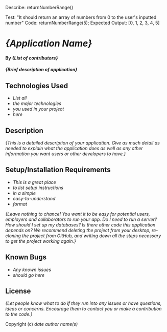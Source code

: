 Describe: returnNumberRange()

Test: "It should return an array of numbers from 0 to the user's inputted number"
Code: returnNumberRange(5);
Expected Output: [0, 1, 2, 3, 4, 5]

<!-- Describe: returnNumberRange()

Test: "It should return "Beep!" when 1 is the user's input"
Code: returnNumberRange(1);
Expected Output: ["Beep!"]

Describe: returnNumberRange()

Test: "It should return "Beep!" when 1 is a part the user's input"
Code: returnNumberRange(41);
Expected Output: ["Beep!"]

Describe: returnNumberRange()

Test: "It should return "Boop!" when 2 is the user's input"
Code: returnNumberRange(2);
Expected Output: ["Boop!"]

Describe: returnNumberRange()

Test: "It should return "Boop!" when 2 is a part of the user's input"
Code: returnNumberRange(42);
Expected Output: ["Boop!"]

Describe: returnNumberRange()

Test: "It should return "Won't you be my neighbor?" when 3 is the user's input"
Code: returnNumberRange(3);
Expected Output: ["Won't you be my neighbor?"]

Describe: returnNumberRange()

Test: "It should return "Won't you be my neighbor?" when 3 is a part of the user's input"
Code: returnNumberRange(43);
Expected Output: ["Won't you be my neighbor?"]

Describe: returnNumberRange()

Test: "It should return "Beep!" instead of 1 in the array"
Code: returnNumberRange(3);
Expected Output: [0,"Beep!", 2, 3]

Describe: returnNumberRange()

Test: "It should return "Boop!" instead of 2 in the return array"
Code: returnNumberRange(3);
Expected Output: [1, "Boop!", 3]

Describe: returnNumberRange()

Test: "It should return "Won't you be my neighbor?" instead of 3 in the return array"
Code: returnNumberRange(3);
Expected Output: [1, 2,"Won't you be my neighbor?"] -->












# _{Application Name}_

#### By _**{List of contributors}**_

#### _{Brief description of application}_

## Technologies Used

* _List all_
* _the major technologies_
* _you used in your project_
* _here_

## Description

_{This is a detailed description of your application. Give as much detail as needed to explain what the application does as well as any other information you want users or other developers to have.}_

## Setup/Installation Requirements

* _This is a great place_
* _to list setup instructions_
* _in a simple_
* _easy-to-understand_
* _format_

_{Leave nothing to chance! You want it to be easy for potential users, employers and collaborators to run your app. Do I need to run a server? How should I set up my databases? Is there other code this application depends on? We recommend deleting the project from your desktop, re-cloning the project from GitHub, and writing down all the steps necessary to get the project working again.}_

## Known Bugs

* _Any known issues_
* _should go here_

## License

_{Let people know what to do if they run into any issues or have questions, ideas or concerns.  Encourage them to contact you or make a contribution to the code.}_

Copyright (c) _date_ _author name(s)_